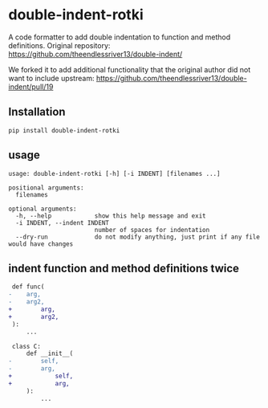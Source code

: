 # double-indent-rotki

A code formatter to add double indentation to function and method definitions.
Original repository: https://github.com/theendlessriver13/double-indent/

We forked it to add additional functionality that the original author did not want to include upstream: https://github.com/theendlessriver13/double-indent/pull/19


## Installation

`pip install double-indent-rotki`

## usage

```console
usage: double-indent-rotki [-h] [-i INDENT] [filenames ...]

positional arguments:
  filenames

optional arguments:
  -h, --help            show this help message and exit
  -i INDENT, --indent INDENT
                        number of spaces for indentation
  --dry-run             do not modify anything, just print if any file would have changes
```

## indent function and method definitions twice

```diff
 def func(
-    arg,
-    arg2,
+        arg,
+        arg2,
 ):
     ...
```

```diff
 class C:
     def __init__(
-        self,
-        arg,
+            self,
+            arg,
     ):
         ...
```
